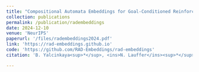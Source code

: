 ```yaml
---
title: "Compositional Automata Embeddings for Goal-Conditioned Reinforcement Learning"
collection: publications
permalink: /publication/radembeddings
date: 2024-12-10
venue: 'NeurIPS'
paperurl: '/files/radembeddings2024.pdf'
link: 'https://rad-embeddings.github.io'
code: 'https://github.com/RAD-Embeddings/rad-embeddings'
citation: 'B. Yalcinkaya<sup>*</sup>, <ins>N. Lauffer</ins><sup>*</sup>, M. Vazquez-Chanlatte<sup>*</sup>, S. Seshia. <i>NeurIPS 2024</i>.'

---
```

